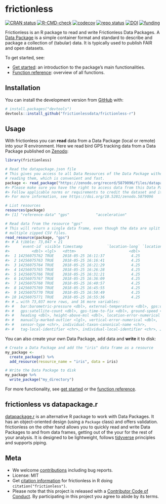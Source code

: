 
<!-- README.md is generated from README.Rmd. Please edit that file -->

# frictionless

<!-- badges: start -->

[![CRAN
status](https://www.r-pkg.org/badges/version/frictionless)](https://CRAN.R-project.org/package=frictionless)
[![R-CMD-check](https://github.com/frictionlessdata/frictionless-r/workflows/R-CMD-check/badge.svg)](https://github.com/frictionlessdata/frictionless-r/actions)
[![codecov](https://codecov.io/gh/frictionlessdata/frictionless-r/branch/main/graph/badge.svg?token=bKtiHW21K0)](https://codecov.io/gh/frictionlessdata/frictionless-r)
[![repo
status](https://www.repostatus.org/badges/latest/active.svg)](https://www.repostatus.org/#active)
[![DOI](https://zenodo.org/badge/DOI/10.5281/zenodo.5815355.svg)](https://doi.org/10.5281/zenodo.5815355)
[![funding](https://img.shields.io/static/v1?label=funded+by&message=FWO+for+lifewatch.be&labelColor=1a4e8a&color=f15922)](https://lifewatch.be/)
<!-- badges: end -->

Frictionless is an R package to read and write Frictionless Data
Packages. A [Data
Package](https://specs.frictionlessdata.io/data-package/) is a simple
container format and standard to describe and package a collection of
(tabular) data. It is typically used to publish FAIR and open datasets.

To get started, see:

-   [Get
    started](https://frictionlessdata.github.io/frictionless-r/articles/frictionless.html):
    an introduction to the package’s main functionalities.
-   [Function
    reference](https://frictionlessdata.github.io/frictionless-r/reference/index.html):
    overview of all functions.

## Installation

You can install the development version from
[GitHub](https://github.com/frictionlessdata/frictionless-r) with:

``` r
# install.packages("devtools")
devtools::install_github("frictionlessdata/frictionless-r")
```

## Usage

With frictionless you can **read** data from a Data Package (local or
remote) into your R environment. Here we read bird GPS tracking data
from a Data Package published on
[Zenodo](https://doi.org/10.5281/zenodo.5879096):

``` r
library(frictionless)

# Read the datapackage.json file
# This gives you access to all Data Resources of the Data Package without 
# reading them, which is convenient and fast.
package <- read_package("https://zenodo.org/record/5879096/files/datapackage.json")
#> Please make sure you have the right to access data from this Data Package for your intended use.
#> Follow applicable norms or requirements to credit the dataset and its authors.
#> For more information, see https://doi.org/10.5281/zenodo.5879096

# List resources
resources(package)
#> [1] "reference-data" "gps"            "acceleration"

# Read data from the resource "gps"
# This will return a single data frame, even though the data are split over 
# multiple zipped CSV files.
read_resource(package, "gps")
#> # A tibble: 73,047 × 21
#>     `event-id` visible timestamp           `location-long` `location-lat`
#>          <dbl> <lgl>   <dttm>                        <dbl>          <dbl>
#>  1 14256075762 TRUE    2018-05-25 16:11:37            4.25           51.3
#>  2 14256075763 TRUE    2018-05-25 16:16:41            4.25           51.3
#>  3 14256075764 TRUE    2018-05-25 16:21:29            4.25           51.3
#>  4 14256075765 TRUE    2018-05-25 16:26:28            4.25           51.3
#>  5 14256075766 TRUE    2018-05-25 16:31:21            4.25           51.3
#>  6 14256075767 TRUE    2018-05-25 16:36:09            4.25           51.3
#>  7 14256075768 TRUE    2018-05-25 16:40:57            4.25           51.3
#>  8 14256075769 TRUE    2018-05-25 16:45:55            4.25           51.3
#>  9 14256075770 TRUE    2018-05-25 16:50:49            4.25           51.3
#> 10 14256075771 TRUE    2018-05-25 16:55:36            4.25           51.3
#> # … with 73,037 more rows, and 16 more variables:
#> #   bar:barometric-pressure <dbl>, external-temperature <dbl>, gps:dop <dbl>,
#> #   gps:satellite-count <dbl>, gps-time-to-fix <dbl>, ground-speed <dbl>,
#> #   heading <dbl>, height-above-msl <dbl>, location-error-numerical <dbl>,
#> #   manually-marked-outlier <lgl>, vertical-error-numerical <dbl>,
#> #   sensor-type <chr>, individual-taxon-canonical-name <chr>,
#> #   tag-local-identifier <chr>, individual-local-identifier <chr>, …
```

You can also create your own Data Package, add data and **write** it to
disk:

``` r
# Create a Data Package and add the "iris" data frame as a resource
my_package <-
  create_package() %>%
  add_resource(resource_name = "iris", data = iris)

# Write the Data Package to disk
my_package %>%
  write_package("my_directory")
```

For more functionality, see [get
started](https://frictionlessdata.github.io/frictionless-r/articles/frictionless.html)
or the [function
reference](https://frictionlessdata.github.io/frictionless-r/reference/index.html).

## frictionless vs datapackage.r

[datapackage.r](https://cran.r-project.org/web/packages/datapackage.r/)
is an alternative R package to work with Data Packages. It has an
object-oriented design (using a `Package` class) and offers validation.
frictionless on the other hand allows you to quickly read and write Data
Packages to and from data frames, getting out of the your for the rest
of your analysis. It is designed to be lightweight, follows
[tidyverse](https://www.tidyverse.org/) principles and supports piping.

## Meta

-   We welcome
    [contributions](https://frictionlessdata.github.io/frictionless-r/CONTRIBUTING.html)
    including bug reports.
-   License: MIT
-   Get [citation
    information](https://frictionlessdata.github.io/frictionless-r/authors.html#citation)
    for frictionless in R doing `citation("frictionless")`.
-   Please note that this project is released with a [Contributor Code
    of
    Conduct](https://frictionlessdata.io/work-with-us/code-of-conduct/).
    By participating in this project you agree to abide by its terms.
